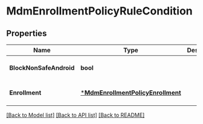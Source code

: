 # MdmEnrollmentPolicyRuleCondition

## Properties
Name | Type | Description | Notes
------------ | ------------- | ------------- | -------------
**BlockNonSafeAndroid** | **bool** |  | [optional] [default to null]
**Enrollment** | [***MdmEnrollmentPolicyEnrollment**](MDMEnrollmentPolicyEnrollment.md) |  | [optional] [default to null]

[[Back to Model list]](../README.md#documentation-for-models) [[Back to API list]](../README.md#documentation-for-api-endpoints) [[Back to README]](../README.md)

